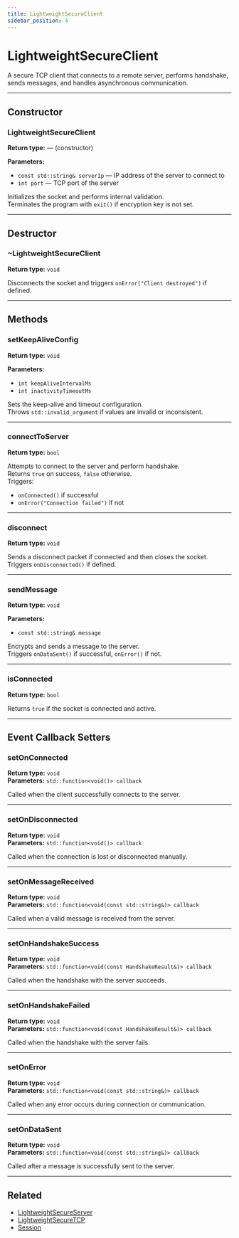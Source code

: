 ```yaml
---
title: LightweightSecureClient
sidebar_position: 4
---
```


# LightweightSecureClient

A secure TCP client that connects to a remote server, performs handshake, sends messages, and handles asynchronous communication.

---

## Constructor

### LightweightSecureClient

**Return type:** — (constructor)

**Parameters:**

- `const std::string& serverIp` — IP address of the server to connect to
- `int port` — TCP port of the server

Initializes the socket and performs internal validation.  
Terminates the program with `exit()` if encryption key is not set.

---

## Destructor

### ~LightweightSecureClient

**Return type:** `void`

Disconnects the socket and triggers `onError("Client destroyed")` if defined.

---

## Methods

### setKeepAliveConfig

**Return type:** `void`

**Parameters:**

- `int keepAliveIntervalMs`
- `int inactivityTimeoutMs`

Sets the keep-alive and timeout configuration.  
Throws `std::invalid_argument` if values are invalid or inconsistent.

---

### connectToServer

**Return type:** `bool`

Attempts to connect to the server and perform handshake.  
Returns `true` on success, `false` otherwise.  
Triggers:

- `onConnected()` if successful
- `onError("Connection failed")` if not

---

### disconnect

**Return type:** `void`

Sends a disconnect packet if connected and then closes the socket.  
Triggers `onDisconnected()` if defined.

---

### sendMessage

**Return type:** `void`

**Parameters:**

- `const std::string& message`

Encrypts and sends a message to the server.  
Triggers `onDataSent()` if successful, `onError()` if not.

---

### isConnected

**Return type:** `bool`

Returns `true` if the socket is connected and active.

---

## Event Callback Setters

### setOnConnected

**Return type:** `void`  
**Parameters:** `std::function<void()> callback`

Called when the client successfully connects to the server.

---

### setOnDisconnected

**Return type:** `void`  
**Parameters:** `std::function<void()> callback`

Called when the connection is lost or disconnected manually.

---

### setOnMessageReceived

**Return type:** `void`  
**Parameters:** `std::function<void(const std::string&)> callback`

Called when a valid message is received from the server.

---

### setOnHandshakeSuccess

**Return type:** `void`  
**Parameters:** `std::function<void(const HandshakeResult&)> callback`

Called when the handshake with the server succeeds.

---

### setOnHandshakeFailed

**Return type:** `void`  
**Parameters:** `std::function<void(const HandshakeResult&)> callback`

Called when the handshake with the server fails.

---

### setOnError

**Return type:** `void`  
**Parameters:** `std::function<void(const std::string&)> callback`

Called when any error occurs during connection or communication.

---

### setOnDataSent

**Return type:** `void`  
**Parameters:** `std::function<void(const std::string&)> callback`

Called after a message is successfully sent to the server.

---

## Related

- [LightweightSecureServer](./core-lightweightsecureserver)
- [LightweightSecureTCP](./lightweightsecuretcp)
- [Session](./core-session)
